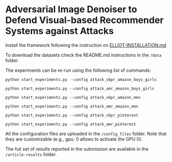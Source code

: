 # Adversarial Image Denoiser to Defend Visual-based Recommender Systems against Attacks

Install the framework following the instruction on [ELLIOT-INSTALLATION.md](ELLIOT-INSTALLATION.md)

To download the datasets check the README.md instructions in the ```/data``` folder.

The experiments can be re-run using the following list of commands:


```
python start_experiments.py --config attack_vbpr_amazon_boys_girls
```
```
python start_experiments.py --config attack_amr_amazon_boys_girls
```
```
python start_experiments.py --config attack_vbpr_amazon_men
```
```
python start_experiments.py --config attack_amr_amazon_men
```
```
python start_experiments.py --config attack_vbpr_pinterest
```
```
python start_experiments.py --config attack_amr_pinterest
```

All the configuration files are uploaded in the  ```/config_files``` folder. Note that they are customizable (e.g., gpu: 0 allows to activate the GPU 0).

The full set of results reported in the submission are available in the ```/article-results``` folder. 
